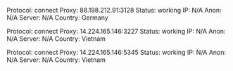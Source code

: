 Protocol: connect
Proxy: 88.198.212.91:3128
Status: working
IP: N/A
Anon: N/A
Server: N/A
Country: Germany

Protocol: connect
Proxy: 14.224.165.146:3227
Status: working
IP: N/A
Anon: N/A
Server: N/A
Country: Vietnam

Protocol: connect
Proxy: 14.224.165.146:5345
Status: working
IP: N/A
Anon: N/A
Server: N/A
Country: Vietnam

